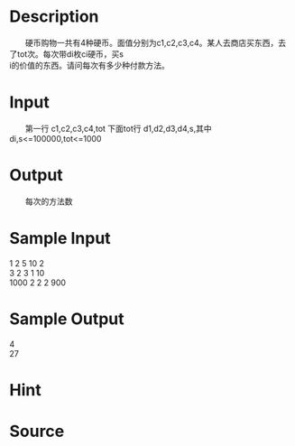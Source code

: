 
# Description

<div class="content"><p>　　硬币购物一共有4种硬币。面值分别为c1,c2,c3,c4。某人去商店买东西，去了tot次。每次带di枚ci硬币，买s<br/>
i的价值的东西。请问每次有多少种付款方法。</p></div>

# Input

<div class="content"><p>　　第一行 c1,c2,c3,c4,tot 下面tot行 d1,d2,d3,d4,s,其中di,s&lt;=100000,tot&lt;=1000</p></div>

# Output

<div class="content"><p>　　每次的方法数</p></div>

# Sample Input

<div class="content"><span class="sampledata">1 2 5 10 2<br/>
3 2 3 1 10<br/>
1000 2 2 2 900</span></div>

# Sample Output

<div class="content"><span class="sampledata">4<br/>
27</span></div>

# Hint

<div class="content"><p></p></div>

# Source

<div class="content"><p><a href="problemset.php?search="></a></p></div>

